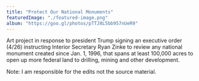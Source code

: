 ```yaml
---
title: "Protect Our National Monuments"
featuredImage: "./featured-image.png" 
album: "https://goo.gl/photos/pTTJ8L5bb957nUeR9"
---
```

Art project in response to president Trump signing an executive order (4/26) instructing Interior Secretary Ryan Zinke to review any national monument created since Jan. 1, 1996, that spans at least 100,000 acres to open up more federal land to drilling, mining and other development.

Note: I am responsible for the edits not the source material.
